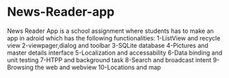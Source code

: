 # News-Reader-app
News Reader App is a school assignment where students has to make an app in adroid which has the following functionalities:
1-ListView and recycle view
2-viewpager,dialog and toolbar
3-SQLite database
4-Pictures and master details interface
5-Localization and accessability
6-Data binding and unit testing
7-HTPP and background task
8-Search and broadcast intent
9-Browsing the web and webview
10-Locations and map

